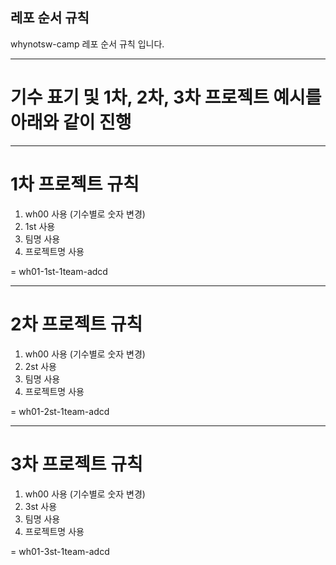 ## 레포 순서 규칙
whynotsw-camp 레포 순서 규칙 입니다.

---------------------------------

# 기수 표기 및 1차, 2차, 3차 프로젝트 예시를 아래와 같이 진행

---------------------------------

# 1차 프로젝트 규칙

1) wh00 사용 (기수별로 숫자 변경)
2) 1st 사용
3) 팀명 사용
4) 프로젝트명 사용 

= wh01-1st-1team-adcd 

---------------------------------

# 2차 프로젝트 규칙

1) wh00 사용 (기수별로 숫자 변경)
2) 2st 사용
3) 팀명 사용
4) 프로젝트명 사용 

= wh01-2st-1team-adcd 

---------------------------------

# 3차 프로젝트 규칙

1) wh00 사용 (기수별로 숫자 변경)
2) 3st 사용
3) 팀명 사용
4) 프로젝트명 사용 

= wh01-3st-1team-adcd 
